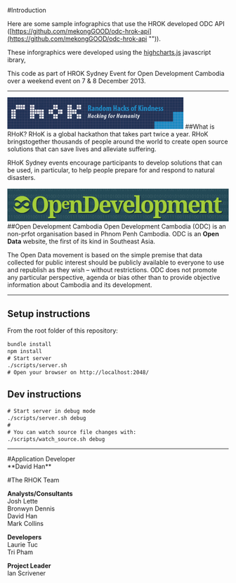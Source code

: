 #Introduction

Here are some sample infographics that use the HROK developed ODC API ([https://github.com/mekongGOOD/odc-hrok-api](https://github.com/mekongGOOD/odc-hrok-api "")). 

These inforgraphics were developed using the [highcharts.js](http://www.highcharts.com/ "") javascript ibrary,

This code as part of HROK Sydney Event for Open Development Cambodia over a weekend event on 7 & 8 December 2013.
<br/>
<hr/>

![rhok.png](_markdown_images/rhok.png "")
##What is RHoK?
RHoK is a global hackathon that takes part twice a year. RHoK bringstogether thousands of people around the world to create open source solutions that can save lives and alleviate suffering. 

RHoK Sydney events encourage participants to develop solutions that can be used, in particular, to help people prepare for and respond to natural disasters.
<br/>
<br/>
![odc.png](_markdown_images/odc.png "")
##Open Development Cambodia
Open Development Cambodia (ODC) is an non-prfot organisation based in Phnom Penh Cambodia. ODC is an **Open Data** website, the first of its kind in Southeast Asia. 

The Open Data movement is based on the simple premise that data collected for public interest should be publicly available to everyone to use and republish as they wish – without restrictions. ODC does not promote any particular perspective, agenda or bias other than to provide objective information about Cambodia and its development.
<br/>
<hr/>

## Setup instructions

From the root folder of this repository:

````shell
bundle install
npm install
# Start server
./scripts/server.sh
# Open your browser on http://localhost:2048/
````

## Dev instructions

````shell
# Start server in debug mode
./scripts/server.sh debug
#
# You can watch source file changes with:
./scripts/watch_source.sh debug
````



<hr/>
#Application Developer
<br/>**David Han**

#The RHOK Team

    
**Analysts/Consultants**
<br/>Josh Lette
<br/>Bronwyn Dennis
<br/>David Han
<br/>Mark Collins
	
**Developers**
<br/>Laurie Tuc
<br/>Tri Pham
	
**Project Leader**
<br/>Ian Scrivener
````
